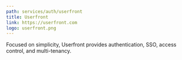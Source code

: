 ```yaml
---
path: services/auth/userfront
title: Userfront
link: https://userfront.com
logo: userfront.png
---
```


Focused on simplicity, Userfront provides authentication, SSO, access control, and multi-tenancy.
